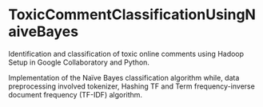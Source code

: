 # ToxicCommentClassificationUsingNaiveBayes

Identification and classification of toxic online comments using Hadoop Setup in Google Collaboratory and Python.

Implementation of the Naïve Bayes classification algorithm while, data preprocessing involved tokenizer, Hashing TF and Term frequency-inverse document frequency (TF-IDF) algorithm.
